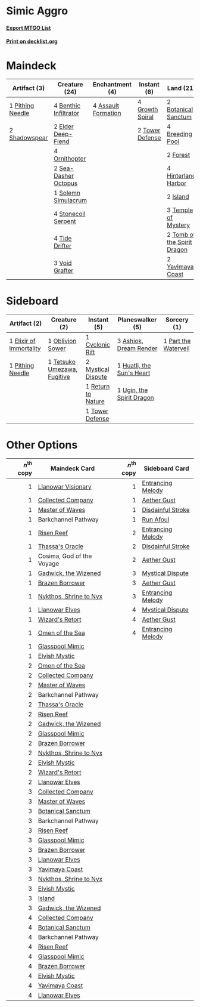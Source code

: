# Simic Aggro

#### [Export MTGO List](../collection/Simic%20Aggro/Simic%20Aggro.txt)
#### [Print on decklist.org](http://decklist.org/?deckmain=4%09Assault%20Formation%0A4%09Benthic%20Infiltrator%0A2%09Botanical%20Sanctum%0A4%09Breeding%20Pool%0A2%09Elder%20Deep-Fiend%0A2%09Forest%0A4%09Growth%20Spiral%0A4%09Hinterland%20Harbor%0A2%09Island%0A1%09Nissa,%20Vital%20Force%0A4%09Ornithopter%0A1%09Pithing%20Needle%0A2%09Sea-Dasher%20Octopus%0A2%09Shadowspear%0A1%09Solemn%20Simulacrum%0A4%09Stonecoil%20Serpent%0A3%09Temple%20of%20Mystery%0A4%09Tide%20Drifter%0A2%09Tomb%20of%20the%20Spirit%20Dragon%0A2%09Tower%20Defense%0A1%09Vivien%20Reid%0A3%09Void%20Grafter%0A2%09Yavimaya%20Coast&deckside=3%09Ashiok,%20Dream%20Render%0A1%09Cyclonic%20Rift%0A1%09Elixir%20of%20Immortality%0A1%09Huatli,%20the%20Sun's%20Heart%0A2%09Mystical%20Dispute%0A1%09Oblivion%20Sower%0A1%09Part%20the%20Waterveil%0A1%09Pithing%20Needle%0A1%09Return%20to%20Nature%0A1%09Tetsuko%20Umezawa,%20Fugitive%0A1%09Tower%20Defense%0A1%09Ugin,%20the%20Spirit%20Dragon)
# Maindeck

|                                       Artifact (3)                                        |                                         Creature (24)                                          |                                       Enchantment (4)                                        |                                       Instant (6)                                        |                                              Land (21)                                               |                                       Planeswalker (2)                                        |
|-------------------------------------------------------------------------------------------|------------------------------------------------------------------------------------------------|----------------------------------------------------------------------------------------------|------------------------------------------------------------------------------------------|------------------------------------------------------------------------------------------------------|-----------------------------------------------------------------------------------------------|
|1 [Pithing Needle](http://gatherer.wizards.com/Pages/Card/Details.aspx?multiverseid=129526)|4 [Benthic Infiltrator](http://gatherer.wizards.com/Pages/Card/Details.aspx?multiverseid=401818)|4 [Assault Formation](http://gatherer.wizards.com/Pages/Card/Details.aspx?multiverseid=394497)|4 [Growth Spiral](http://gatherer.wizards.com/Pages/Card/Details.aspx?multiverseid=457322)|2 [Botanical Sanctum](http://gatherer.wizards.com/Pages/Card/Details.aspx?multiverseid=417817)        |1 [Nissa, Vital Force](http://gatherer.wizards.com/Pages/Card/Details.aspx?multiverseid=417736)|
|2 [Shadowspear](http://gatherer.wizards.com/Pages/Card/Details.aspx?multiverseid=476487)   |2 [Elder Deep-Fiend](http://gatherer.wizards.com/Pages/Card/Details.aspx?multiverseid=414294)   |                                                                                              |2 [Tower Defense](http://gatherer.wizards.com/Pages/Card/Details.aspx?multiverseid=366404)|4 [Breeding Pool](http://gatherer.wizards.com/Pages/Card/Details.aspx?multiverseid=97088)             |1 [Vivien Reid](http://gatherer.wizards.com/Pages/Card/Details.aspx?multiverseid=447344)       |
|                                                                                           |4 [Ornithopter](http://gatherer.wizards.com/Pages/Card/Details.aspx?multiverseid=129665)        |                                                                                              |                                                                                          |2 [Forest](http://gatherer.wizards.com/Pages/Card/Details.aspx?multiverseid=439860)                   |                                                                                               |
|                                                                                           |2 [Sea-Dasher Octopus](http://gatherer.wizards.com/Pages/Card/Details.aspx?multiverseid=479586) |                                                                                              |                                                                                          |4 [Hinterland Harbor](http://gatherer.wizards.com/Pages/Card/Details.aspx?multiverseid=443128)        |                                                                                               |
|                                                                                           |1 [Solemn Simulacrum](http://gatherer.wizards.com/Pages/Card/Details.aspx?multiverseid=389682)  |                                                                                              |                                                                                          |2 [Island](http://gatherer.wizards.com/Pages/Card/Details.aspx?multiverseid=439857)                   |                                                                                               |
|                                                                                           |4 [Stonecoil Serpent](http://gatherer.wizards.com/Pages/Card/Details.aspx?multiverseid=473197)  |                                                                                              |                                                                                          |3 [Temple of Mystery](http://gatherer.wizards.com/Pages/Card/Details.aspx?multiverseid=373571)        |                                                                                               |
|                                                                                           |4 [Tide Drifter](http://gatherer.wizards.com/Pages/Card/Details.aspx?multiverseid=402071)       |                                                                                              |                                                                                          |2 [Tomb of the Spirit Dragon](http://gatherer.wizards.com/Pages/Card/Details.aspx?multiverseid=386700)|                                                                                               |
|                                                                                           |3 [Void Grafter](http://gatherer.wizards.com/Pages/Card/Details.aspx?multiverseid=407660)       |                                                                                              |                                                                                          |2 [Yavimaya Coast](http://gatherer.wizards.com/Pages/Card/Details.aspx?multiverseid=129810)           |                                                                                               |


# Sideboard

|                                           Artifact (2)                                           |                                             Creature (2)                                             |                                         Instant (5)                                         |                                          Planeswalker (5)                                          |                                          Sorcery (1)                                          |
|--------------------------------------------------------------------------------------------------|------------------------------------------------------------------------------------------------------|---------------------------------------------------------------------------------------------|----------------------------------------------------------------------------------------------------|-----------------------------------------------------------------------------------------------|
|1 [Elixir of Immortality](http://gatherer.wizards.com/Pages/Card/Details.aspx?multiverseid=222711)|1 [Oblivion Sower](http://gatherer.wizards.com/Pages/Card/Details.aspx?multiverseid=401972)           |1 [Cyclonic Rift](http://gatherer.wizards.com/Pages/Card/Details.aspx?multiverseid=389477)   |3 [Ashiok, Dream Render](http://gatherer.wizards.com/Pages/Card/Details.aspx?multiverseid=461155)   |1 [Part the Waterveil](http://gatherer.wizards.com/Pages/Card/Details.aspx?multiverseid=401982)|
|1 [Pithing Needle](http://gatherer.wizards.com/Pages/Card/Details.aspx?multiverseid=129526)       |1 [Tetsuko Umezawa, Fugitive](http://gatherer.wizards.com/Pages/Card/Details.aspx?multiverseid=442957)|2 [Mystical Dispute](http://gatherer.wizards.com/Pages/Card/Details.aspx?multiverseid=473020)|1 [Huatli, the Sun's Heart](http://gatherer.wizards.com/Pages/Card/Details.aspx?multiverseid=461157)|                                                                                               |
|                                                                                                  |                                                                                                      |1 [Return to Nature](http://gatherer.wizards.com/Pages/Card/Details.aspx?multiverseid=461102)|1 [Ugin, the Spirit Dragon](http://gatherer.wizards.com/Pages/Card/Details.aspx?multiverseid=391948)|                                                                                               |
|                                                                                                  |                                                                                                      |1 [Tower Defense](http://gatherer.wizards.com/Pages/Card/Details.aspx?multiverseid=366404)   |                                                                                                    |                                                                                               |


# Other Options

|*n*<sup>th</sup> copy|                                          Maindeck Card                                          |*n*<sup>th</sup> copy|                                       Sideboard Card                                       |
|--------------------:|-------------------------------------------------------------------------------------------------|--------------------:|--------------------------------------------------------------------------------------------|
|                    1|[Llanowar Visionary](http://gatherer.wizards.com/Pages/Card/Details.aspx?multiverseid=485516)    |                    1|[Entrancing Melody](http://gatherer.wizards.com/Pages/Card/Details.aspx?multiverseid=435207)|
|                    1|[Collected Company](http://gatherer.wizards.com/Pages/Card/Details.aspx?multiverseid=394519)     |                    1|[Aether Gust](http://gatherer.wizards.com/Pages/Card/Details.aspx?multiverseid=466796)      |
|                    1|[Master of Waves](http://gatherer.wizards.com/Pages/Card/Details.aspx?multiverseid=438441)       |                    1|[Disdainful Stroke](http://gatherer.wizards.com/Pages/Card/Details.aspx?multiverseid=420705)|
|                    1|Barkchannel Pathway                                                                              |                    1|[Run Afoul](http://gatherer.wizards.com/Pages/Card/Details.aspx?multiverseid=485524)        |
|                    1|[Risen Reef](http://gatherer.wizards.com/Pages/Card/Details.aspx?multiverseid=466971)            |                    2|[Entrancing Melody](http://gatherer.wizards.com/Pages/Card/Details.aspx?multiverseid=435207)|
|                    1|[Thassa's Oracle](http://gatherer.wizards.com/Pages/Card/Details.aspx?multiverseid=476324)       |                    2|[Disdainful Stroke](http://gatherer.wizards.com/Pages/Card/Details.aspx?multiverseid=420705)|
|                    1|Cosima, God of the Voyage                                                                        |                    2|[Aether Gust](http://gatherer.wizards.com/Pages/Card/Details.aspx?multiverseid=466796)      |
|                    1|[Gadwick, the Wizened](http://gatherer.wizards.com/Pages/Card/Details.aspx?multiverseid=473010)  |                    3|[Mystical Dispute](http://gatherer.wizards.com/Pages/Card/Details.aspx?multiverseid=473020) |
|                    1|[Brazen Borrower](http://gatherer.wizards.com/Pages/Card/Details.aspx?multiverseid=473001)       |                    3|[Aether Gust](http://gatherer.wizards.com/Pages/Card/Details.aspx?multiverseid=466796)      |
|                    1|[Nykthos, Shrine to Nyx](http://gatherer.wizards.com/Pages/Card/Details.aspx?multiverseid=373713)|                    3|[Entrancing Melody](http://gatherer.wizards.com/Pages/Card/Details.aspx?multiverseid=435207)|
|                    1|[Llanowar Elves](http://gatherer.wizards.com/Pages/Card/Details.aspx?multiverseid=129626)        |                    4|[Mystical Dispute](http://gatherer.wizards.com/Pages/Card/Details.aspx?multiverseid=473020) |
|                    1|[Wizard's Retort](http://gatherer.wizards.com/Pages/Card/Details.aspx?multiverseid=442963)       |                    4|[Aether Gust](http://gatherer.wizards.com/Pages/Card/Details.aspx?multiverseid=466796)      |
|                    1|[Omen of the Sea](http://gatherer.wizards.com/Pages/Card/Details.aspx?multiverseid=476309)       |                    4|[Entrancing Melody](http://gatherer.wizards.com/Pages/Card/Details.aspx?multiverseid=435207)|
|                    1|[Glasspool Mimic](http://gatherer.wizards.com/Pages/Card/Details.aspx?multiverseid=491688)       |                     |                                                                                            |
|                    1|[Elvish Mystic](http://gatherer.wizards.com/Pages/Card/Details.aspx?multiverseid=389499)         |                     |                                                                                            |
|                    2|[Omen of the Sea](http://gatherer.wizards.com/Pages/Card/Details.aspx?multiverseid=476309)       |                     |                                                                                            |
|                    2|[Collected Company](http://gatherer.wizards.com/Pages/Card/Details.aspx?multiverseid=394519)     |                     |                                                                                            |
|                    2|[Master of Waves](http://gatherer.wizards.com/Pages/Card/Details.aspx?multiverseid=438441)       |                     |                                                                                            |
|                    2|Barkchannel Pathway                                                                              |                     |                                                                                            |
|                    2|[Thassa's Oracle](http://gatherer.wizards.com/Pages/Card/Details.aspx?multiverseid=476324)       |                     |                                                                                            |
|                    2|[Risen Reef](http://gatherer.wizards.com/Pages/Card/Details.aspx?multiverseid=466971)            |                     |                                                                                            |
|                    2|[Gadwick, the Wizened](http://gatherer.wizards.com/Pages/Card/Details.aspx?multiverseid=473010)  |                     |                                                                                            |
|                    2|[Glasspool Mimic](http://gatherer.wizards.com/Pages/Card/Details.aspx?multiverseid=491688)       |                     |                                                                                            |
|                    2|[Brazen Borrower](http://gatherer.wizards.com/Pages/Card/Details.aspx?multiverseid=473001)       |                     |                                                                                            |
|                    2|[Nykthos, Shrine to Nyx](http://gatherer.wizards.com/Pages/Card/Details.aspx?multiverseid=373713)|                     |                                                                                            |
|                    2|[Elvish Mystic](http://gatherer.wizards.com/Pages/Card/Details.aspx?multiverseid=389499)         |                     |                                                                                            |
|                    2|[Wizard's Retort](http://gatherer.wizards.com/Pages/Card/Details.aspx?multiverseid=442963)       |                     |                                                                                            |
|                    2|[Llanowar Elves](http://gatherer.wizards.com/Pages/Card/Details.aspx?multiverseid=129626)        |                     |                                                                                            |
|                    3|[Collected Company](http://gatherer.wizards.com/Pages/Card/Details.aspx?multiverseid=394519)     |                     |                                                                                            |
|                    3|[Master of Waves](http://gatherer.wizards.com/Pages/Card/Details.aspx?multiverseid=438441)       |                     |                                                                                            |
|                    3|[Botanical Sanctum](http://gatherer.wizards.com/Pages/Card/Details.aspx?multiverseid=417817)     |                     |                                                                                            |
|                    3|Barkchannel Pathway                                                                              |                     |                                                                                            |
|                    3|[Risen Reef](http://gatherer.wizards.com/Pages/Card/Details.aspx?multiverseid=466971)            |                     |                                                                                            |
|                    3|[Glasspool Mimic](http://gatherer.wizards.com/Pages/Card/Details.aspx?multiverseid=491688)       |                     |                                                                                            |
|                    3|[Brazen Borrower](http://gatherer.wizards.com/Pages/Card/Details.aspx?multiverseid=473001)       |                     |                                                                                            |
|                    3|[Llanowar Elves](http://gatherer.wizards.com/Pages/Card/Details.aspx?multiverseid=129626)        |                     |                                                                                            |
|                    3|[Yavimaya Coast](http://gatherer.wizards.com/Pages/Card/Details.aspx?multiverseid=129810)        |                     |                                                                                            |
|                    3|[Nykthos, Shrine to Nyx](http://gatherer.wizards.com/Pages/Card/Details.aspx?multiverseid=373713)|                     |                                                                                            |
|                    3|[Elvish Mystic](http://gatherer.wizards.com/Pages/Card/Details.aspx?multiverseid=389499)         |                     |                                                                                            |
|                    3|[Island](http://gatherer.wizards.com/Pages/Card/Details.aspx?multiverseid=439857)                |                     |                                                                                            |
|                    3|[Gadwick, the Wizened](http://gatherer.wizards.com/Pages/Card/Details.aspx?multiverseid=473010)  |                     |                                                                                            |
|                    4|[Collected Company](http://gatherer.wizards.com/Pages/Card/Details.aspx?multiverseid=394519)     |                     |                                                                                            |
|                    4|[Botanical Sanctum](http://gatherer.wizards.com/Pages/Card/Details.aspx?multiverseid=417817)     |                     |                                                                                            |
|                    4|Barkchannel Pathway                                                                              |                     |                                                                                            |
|                    4|[Risen Reef](http://gatherer.wizards.com/Pages/Card/Details.aspx?multiverseid=466971)            |                     |                                                                                            |
|                    4|[Glasspool Mimic](http://gatherer.wizards.com/Pages/Card/Details.aspx?multiverseid=491688)       |                     |                                                                                            |
|                    4|[Brazen Borrower](http://gatherer.wizards.com/Pages/Card/Details.aspx?multiverseid=473001)       |                     |                                                                                            |
|                    4|[Elvish Mystic](http://gatherer.wizards.com/Pages/Card/Details.aspx?multiverseid=389499)         |                     |                                                                                            |
|                    4|[Yavimaya Coast](http://gatherer.wizards.com/Pages/Card/Details.aspx?multiverseid=129810)        |                     |                                                                                            |
|                    4|[Llanowar Elves](http://gatherer.wizards.com/Pages/Card/Details.aspx?multiverseid=129626)        |                     |                                                                                            |

